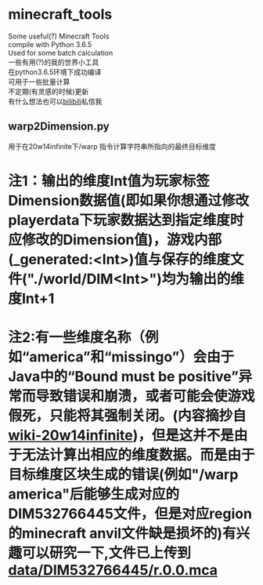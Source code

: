 # minecraft_tools  
Some useful(?) Minecraft Tools  
compile with Python 3.6.5  
Used for some batch calculation  
一些有用(?)的我的世界小工具  
在python3.6.5环境下成功编译  
可用于一些批量计算  
不定期(有灵感的时候)更新  
有什么想法也可以[bilibili](https://space.bilibili.com/36838280)私信我  
  
## warp2Dimension.py  
用于在20w14infinite下/warp <str>指令计算字符串所指向的最终目标维度  
# 注1：输出的维度Int值为玩家标签Dimension数据值(即如果你想通过修改playerdata下玩家数据达到指定维度时应修改的Dimension值)，游戏内部(\_generated\:\<Int\>)值与保存的维度文件("\./world/DIM\<Int\>\")均为输出的维度Int+1  
# 注2:有一些维度名称（例如“america”和“missingo”）会由于Java中的“Bound must be positive”异常而导致错误和崩溃，或者可能会使游戏假死，只能将其强制关闭。(内容摘抄自[wiki-20w14infinite](https://minecraft-zh.gamepedia.com/20w14infinite))，但是这并不是由于无法计算出相应的维度数据。而是由于目标维度区块生成的错误(例如"/warp america"后能够生成对应的DIM532766445文件，但是对应region的minecraft anvil文件缺是损坏的)有兴趣可以研究一下,文件已上传到[data/DIM532766445/r.0.0.mca](./data/DIM532766445/r.0.0.mca)  
  
